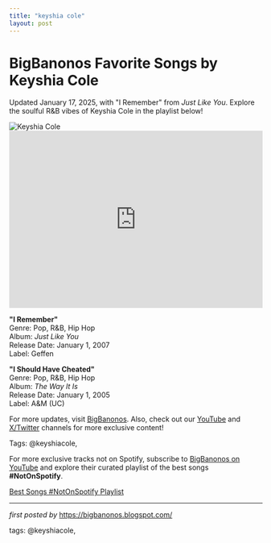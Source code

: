 ```yaml
---
title: "keyshia cole"
layout: post
---
```

<!-- Title of the Post -->
<h1 >BigBanonos Favorite Songs by Keyshia Cole</h1> <!-- Introductory Text -->
<p >Updated January 17, 2025, with "I Remember" from <em>Just Like You</em>. Explore the soulful R&B vibes of Keyshia Cole in the playlist below!</p> <!-- Featured Image -->
<div > <img src="https://i.scdn.co/image/ab6761610000e5eb1ab13fdacbb8017ec4087ca9" alt="Keyshia Cole" />
</div> <!-- Spotify Embed -->
<div > <iframe src="https://open.spotify.com/embed/playlist/5HrgFXMF5NLIkREghlnqTD?utm_source=generator" width="100%" height="352" frameborder="0" allowfullscreen="" allow="autoplay; clipboard-write; encrypted-media; fullscreen; picture-in-picture" loading="lazy"></iframe>
</div> <!-- Song Information -->
<div > <p><strong>"I Remember"</strong><br> Genre: Pop, R&B, Hip Hop<br> Album: <em>Just Like You</em><br> Release Date: January 1, 2007<br> Label: Geffen</p> <p><strong>"I Should Have Cheated"</strong><br> Genre: Pop, R&B, Hip Hop<br> Album: <em>The Way It Is</em><br> Release Date: January 1, 2005<br> Label: A&M (UC)</p>
</div> <!-- Footer Links -->
<div > <p>For more updates, visit <a href="https://bigbanonos.blogspot.com/" target="_blank">BigBanonos</a>. Also, check out our <a href="https://www.youtube.com/@BigBanonos" target="_blank">YouTube</a> and <a href="https://x.com/bigbanonos" target="_blank">X/Twitter</a> channels for more exclusive content!</p>
</div> <!-- Tags -->
<p >Tags: @keyshiacole,</p>


<!--Subscribe and Playlist Links-->
<div>
    <p>For more exclusive tracks not on Spotify, subscribe to <a href="https://www.youtube.com/@BigBanonos" target="_blank">BigBanonos on YouTube</a> and explore their curated playlist of the best songs <strong>#NotOnSpotify</strong>.</p>
    <p><a href="https://www.youtube.com/playlist?list=PLtuNtuTatqI0kFahUCbtbfenC_ET5O_tr" target="_blank">Best Songs #NotOnSpotify Playlist<br /></a></p></div>

<hr />

<p><em>first posted by</em> <a href="https://bigbanonos.blogspot.com/" rel="noopener" target="_new">https://bigbanonos.blogspot.com/</a></p>

<p>tags: @keyshiacole,</p>
